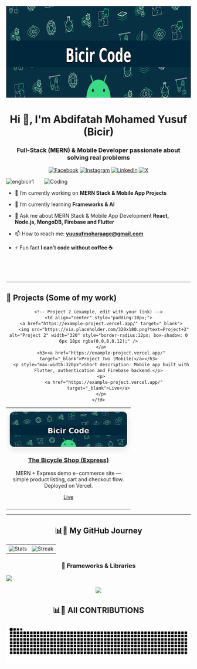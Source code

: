 <img align="" height="250"  alt="Coding" src="/Assets/banner_bicir.gif">

<h1 align="center">Hi 👋, I'm Abdifatah Mohamed Yusuf (Bicir)</h1> 
<h3 align="center">Full-Stack (MERN) & Mobile Developer passionate about solving real problems</h3>
<div align="center">

[![Facebook](https://img.shields.io/badge/Facebook-%231877F2.svg?logo=Facebook&logoColor=white)](https://fb.com/engbicir.so1) 
[![Instagram](https://img.shields.io/badge/Instagram-%23E4405F.svg?logo=Instagram&logoColor=white)](https://instagram.com/engbicir1) 
[![LinkedIn](https://img.shields.io/badge/LinkedIn-%230077B5.svg?logo=linkedin&logoColor=white)](https://so.linkedin.com/in/abdifitaah-mohamed-59b6052b9) 
[![X](https://img.shields.io/badge/Twitter-%231DA1F2.svg?logo=twitter&logoColor=white)](https://twitter.com/engabdifitah23)

</div>
<img align="right" alt="Coding" width="400" src="https://cdn.dribbble.com/users/1162077/screenshots/3848914/programmer.gif">


<p align="left"> <img src="https://komarev.com/ghpvc/?username=engbicir1&label=Profile%20views&color=0e75b6&style=flat" alt="engbicir1" /> </p>

- 🔭 I’m currently working on **MERN Stack & Mobile App Projects**

- 🌱 I’m currently learning **Frameworks & AI**

- 💬 Ask me about MERN Stack & Mobile App Development **React, Node.js, MongoDB, Firebase and Flutter**

- 📫 How to reach me: **yuusufmoharaage@gmail.com**

- ⚡ Fun fact **I can’t code without coffee ☕**
<br>
<br>
<br>

---

## 🧩 Projects (Some of my work)

<div align="center">
<table>
  <tr>
    <!-- Project 1 -->
    <td align="center" style="padding:10px;">
      <a href="https://the-bicycle-shop-express.vercel.app/" target="_blank">
        <img src="/Assets/banner_bicir.gif" alt="The Bicycle Shop" width="320" style="border-radius:12px; box-shadow: 0 6px 18px rgba(0,0,0,0.12);" />
      </a>
      <h3><a href="https://the-bicycle-shop-express.vercel.app/" target="_blank">The Bicycle Shop (Express)</a></h3>
      <p style="max-width:320px">MERN + Express demo e-commerce site — simple product listing, cart and checkout flow. Deployed on Vercel.</p>
      <p>
        <a href="https://the-bicycle-shop-express.vercel.app/" target="_blank">Live</a>
      </p>
    </td>

    <!-- Project 2 (example, edit with your link) -->
    <td align="center" style="padding:10px;">
      <a href="https://example-project.vercel.app/" target="_blank">
        <img src="https://via.placeholder.com/320x180.png?text=Project+2" alt="Project 2" width="320" style="border-radius:12px; box-shadow: 0 6px 18px rgba(0,0,0,0.12);" />
      </a>
      <h3><a href="https://example-project.vercel.app/" target="_blank">Project Two (Mobile)</a></h3>
      <p style="max-width:320px">Short description: Mobile app built with Flutter, authentication and Firebase backend.</p>
      <p>
        <a href="https://example-project.vercel.app/" target="_blank">Live</a>
      </p>
    </td>
  </tr>
</table>
</div>

---

<h2 align="center">📊🚀 My GitHub Journey</h2>
<div align="center">
  <table>
    <tr>
      <td valign="top">
        <img alt="Stats" src="https://github-readme-stats.vercel.app/api?username=engbicir1&show_icons=true&count_private=true&hide_border=true&theme=radical"  width="420">  
      </td>
      <td valign="top">
        <img alt="Streak" src="https://streak-stats.demolab.com?user=EngBicir1&theme=radical&hide_border=true&v=3" width="420">
      </td>
    </tr>
  </table>
</div>

<!-- Tech Stack -->
<h3 align="center">🚀 Frameworks & Libraries</h3>

<p align="left">
  <!-- Row 1 -->
  <img src="https://skillicons.dev/icons?i=react,next,redux,angular,vue,bootstrap,tailwind,flutter,reactnative&theme=dark" />
</p>
<p align="center">
  <!-- Row 2 -->
  <img src="https://skillicons.dev/icons?i=django,spring,laravel,dotnet,nestjs,express,nodejs,tensorflow,pytorch&theme=dark" />
</p>

  <h2 align="center">📊🚀 All CONTRIBUTIONS </h2>

![Snake animation](https://github.com/EngBicir1/EngBicir1/blob/output/github-snake.svg)
